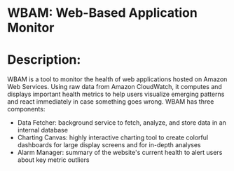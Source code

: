 WBAM: Web-Based Application Monitor
====


Description:
===
WBAM is a tool to monitor the health of web applications hosted on Amazon Web Services. Using raw data from Amazon CloudWatch, it computes and displays important health metrics to help users visualize emerging patterns and react immediately in case something goes wrong. WBAM has three components: 

* Data Fetcher: background service to fetch, analyze, and store data in an internal database
* Charting Canvas: highly interactive charting tool to create colorful dashboards for large display screens and for in-depth analyses
* Alarm Manager: summary of the website's current health to alert users about key metric outliers
